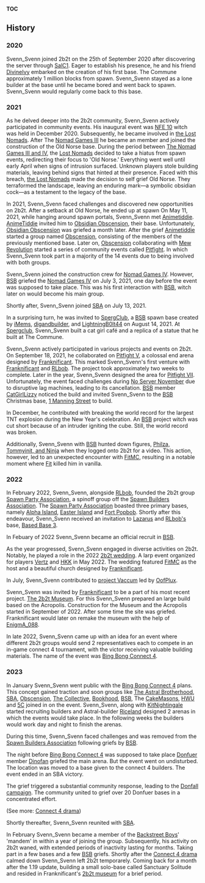__TOC__

## History
### 2020
Svenn_Svenn joined 2b2t on the 25th of September 2020 after discovering the server through [SalC1](https://2b2t.miraheze.org/wiki/SalC1). Eager to establish his presence, he and his friend [DivineIvy](https://2b2t.miraheze.org/wiki/DivineIvy) embarked on the creation of his first base. The Commune approximately 1 million blocks from spawn. Svenn_Svenn stayed as a lone builder at the base until he became bored and went back to spawn. Svenn_Svenn would regularly come back to this base.

### 2021
As he delved deeper into the 2b2t community, Svenn_Svenn actively participated in community events. His inaugural event was [NFE  10](https://2b2t.miraheze.org/wiki/NFE) witch was held in December 2020. Subsequently, he became involved in [the Lost Nomads](https://2b2t.miraheze.org/wiki/the_Lost_Nomads). After The [Nomad Games III](https://2b2t.miraheze.org/wiki/The_Lost_Nomads) he became an member and joined the construction of the Old Norse base.
During the period between [The Nomad Games III and IV](https://2b2t.miraheze.org/wiki/The_Lost_Nomads), the [Lost Nomads](https://2b2t.miraheze.org/wiki/The_Lost_Nomads) decided to take a hiatus from spawn events, redirecting their focus to 'Old Norse.'
Everything went well until early April when signs of intrusion surfaced. Unknown players stole building materials, leaving behind signs that hinted at their presence. Faced with this breach, [the Lost Nomads](https://2b2t.miraheze.org/wiki/the_Lost_Nomads) made the decision to self grief Old Norse. They terraformed the landscape, leaving an enduring mark—a symbolic obsidian cock—as a testament to the legacy of the base.

In 2021, Svenn_Svenn faced challenges and discovered new opportunities on 2b2t. After a setback at Old Norse, he ended up at spawn
On May 11, 2021, while hanging around spawn portals, Svenn_Svenn met [Animetiddie](https://2b2t.miraheze.org/wiki/AnimeTiddie). [AnimeTiddie](https://2b2t.miraheze.org/wiki/AnimeTiddie) invited him to [Obsidian Obscension](https://2b2t.miraheze.org/wiki/Obscension), their base. Unfortunately, [Obsidian Obscension](https://2b2t.miraheze.org/wiki/Obscension) was griefed a month later. After the grief [Animetiddie](https://2b2t.miraheze.org/wiki/AnimeTiddie) started a group named [Obscension](https://2b2t.miraheze.org/wiki/Obscension), consisting of the members of the previously mentioned base. Later on, [Obscension](https://2b2t.miraheze.org/wiki/Obscension) collaborating with [Mew Revolution](https://2b2t.miraheze.org/wiki/Mew_Revolution) started a series of community events called [Pitfight](https://2b2t.miraheze.org/wiki/Pitfight). In which Svenn_Svenn took part in a majority of the 14 events due to being involved with both groups.

Svenn_Svenn joined the construction crew for [Nomad Games IV](https://2b2t.miraheze.org/wiki/The_Lost_Nomads). However, [BSB](https://2b2t.miraheze.org/wiki/BSB) griefed the [Nomad Games IV](https://2b2t.miraheze.org/wiki/The_Lost_Nomads) on July 3, 2021, one day before the event was supposed to take place. This was his first interaction with [BSB](https://2b2t.miraheze.org/wiki/Backstreet_Boys), witch later on would become his main group.

Shortly after, Svenn_Svenn joined [SBA](https://2b2t.miraheze.org/wiki/SBA) on July 13, 2021.

In a surprising turn, he was invited to [SpergClub](https://2b2t.miraheze.org/wiki/SpergClub), a [BSB](https://2b2t.miraheze.org/wiki/Backstreet_Boys) spawn base created by [iMems](https://2b2t.miraheze.org/wiki/iMems), [digandbuilder](https://2b2t.miraheze.org/wiki/digandbuilder), and [LightningB0lt44](https://2b2t.miraheze.org/wiki/LightningB0lt44) on August 14, 2021.
At [Spergclub](https://2b2t.miraheze.org/wiki/SpergClub), Svenn_Svenn built a cat girl café and a replica of a statue that he built at The Commune.

Svenn_Svenn actively participated in various projects and events on 2b2t. On September 18, 2021, he collaborated on [Pitfight V](https://2b2t.miraheze.org/wiki/Pitfight), a colossal end arena designed by [Franknificant](https://2b2t.miraheze.org/wiki/Franknificant). This marked Svenn_Svenn's first venture with [Franknificant](https://2b2t.miraheze.org/wiki/Franknificant) and [RLbob](https://2b2t.miraheze.org/wiki/RLbob). The project took approximately two weeks to complete.
Later in the year, Svenn_Svenn designed the area for [Pitfight VII](https://2b2t.miraheze.org/wiki/Pitfight). Unfortunately, the event faced challenges during [No Server November](https://2b2t.miraheze.org/wiki/No_Server_November) due to disruptive lag machines, leading to its cancellation. [BSB](https://2b2t.miraheze.org/wiki/Backstreet_Boys) member [CatGirlLizzy](https://2b2t.miraheze.org/wiki/CatGirlLizzy) noticed the build and invited Svenn_Svenn to  the [BSB](https://2b2t.miraheze.org/wiki/Backstreet_Boys) Christmas base, [1 Manning Street](https://2b2t.miraheze.org/wiki/1_Manning_Street) to build.

In December, he contributed with breaking the world record for the largest TNT explosion during the New Year's celebration. An [BSB](https://2b2t.miraheze.org/wiki/Backstreet_Boys) project witch was cut short because of an intruder igniting the cube. Still, the world record was broken.

Additionally, Svenn_Svenn with [BSB](https://2b2t.miraheze.org/wiki/Backstreet_Boys) hunted down figures, [Philza, Tommyinit, and Ninja](https://2b2t.miraheze.org/wiki/YouTube_tourists) when they logged onto 2b2t for a video. This action, however, led to an unexpected encounter with [FitMC](https://2b2t.miraheze.org/wiki/Fit), resulting in a notable moment where [Fit](https://2b2t.miraheze.org/wiki/Fit) killed him in vanilla.

### 2022
In February 2022, Svenn_Svenn, alongside [RLbob](https://2b2t.miraheze.org/wiki/RLbob), founded the 2b2t group [Spawn Party Association](https://2b2t.miraheze.org/wiki/Spawn_Party_Association), a spinoff group off the [Spawn Builders Association](https://2b2t.miraheze.org/wiki/Spawn_Builders_Association). The [Spawn Party Association](https://2b2t.miraheze.org/wiki/Spawn_Party_Association) boasted three primary bases, namely [Alpha Island](https://2b2t.miraheze.org/wiki/Alpha_Island), [Easter Island](https://2b2t.miraheze.org/wiki/List_of_small_bases) and [Fort Popbob](https://2b2t.miraheze.org/wiki/Fort_Popbob). Shortly after this endeavour, Svenn_Svenn received an invitation to [Lazarus](https://2b2t.miraheze.org/wiki/Lazarus) and [RLbob's](https://2b2t.miraheze.org/wiki/RLbob) base, [Based Base 3](https://2b2t.miraheze.org/wiki/Based_Base).

In Febuary of 2022 Svenn_Svenn became an official recruit in [BSB](https://2b2t.miraheze.org/wiki/Backstreet_Boys).

As the year progressed, Svenn_Svenn engaged in diverse activities on 2b2t. Notably, he played a role in the 2022 [2b2t wedding](https://2b2t.miraheze.org/wiki/Wedding_event_(2022)). A larp event organized for players [Vertz](https://2b2t.miraheze.org/wiki/Vertz) and [HKK](https://2b2t.miraheze.org/wiki/HKK) in May 2022. The wedding featured [FitMC](https://2b2t.miraheze.org/wiki/Fit) as the host and a beautiful church designed by [Franknificant](https://2b2t.miraheze.org/wiki/Franknificant).

In July, Svenn_Svenn contributed to [project Vaccum](https://2b2t.miraheze.org/wiki/project_Vaccum) led by [OofPlux](https://2b2t.miraheze.org/wiki/OofPlux).

Svenn_Svenn was invited by [Franknificant](https://2b2t.miraheze.org/wiki/Franknificant) to be a part of his most recent project. [The 2b2t Museum](https://2b2t.miraheze.org/wiki/The_2b2t_Museum). For this Svenn_Svenn prepared an large build based on the Acropolis. Construction for the Museum and the Acropolis started in September of 2022. After some time the site was griefed. Franknificant would later on remake the museum with the help of [EnigmA_088](https://2b2t.miraheze.org/wiki/EnigmA_088).

In late 2022, Svenn_Svenn came up with an idea for an event where different 2b2t groups would send 2 representatives each to compete in an in-game connect 4 tournament, with the victor receiving valuable building materials. The name of the event was [Bing Bong Connect 4](https://2b2t.miraheze.org/wiki/Bing_Bong_Connect_4).

### 2023
In January Svenn_Svenn went public with the [Bing Bong Connect 4](https://2b2t.miraheze.org/wiki/Bing_Bong_Connect_4) plans. This concept gained traction and soon groups like [The Astral Brotherhood](https://2b2t.miraheze.org/wiki/Astral_Brotherhood), [SBA](https://2b2t.miraheze.org/wiki/Spawn_Builders_Association), [Obscension](https://2b2t.miraheze.org/wiki/Obscension), [The Collective](https://2b2t.miraheze.org/wiki/The_Collective), [Bookhood](https://2b2t.miraheze.org/wiki/Bookhood), [BSB](https://2b2t.miraheze.org/wiki/Backstreet_Boys), The [CakeMasons](https://2b2t.miraheze.org/wiki/Cake%2BMasons), [HWU](https://2b2t.miraheze.org/wiki/Highway_Workers_Union) and [5C](https://2b2t.miraheze.org/wiki/Fifth_Column) joined in on the event. Svenn_Svenn, along with [KitNightingale](https://2b2t.miraheze.org/wiki/KitNightingale) started recruiting builders and Astral-builder [Riceland](https://2b2t.miraheze.org/wiki/Riceland) designed 2 arenas in which the events would take place. In the following weeks the builders would work day and night to finish the arenas.

During this time, Svenn_Svenn faced challenges and was removed from the [Spawn Builders Association](https://2b2t.miraheze.org/wiki/Spawn_Builders_Association) following griefs by [BSB](https://2b2t.miraheze.org/wiki/Backstreet_Boys).

The night before [Bing Bong Connect 4](https://2b2t.miraheze.org/wiki/Bing_Bong_Connect_4) was supposed to take place [Donfuer](https://2b2t.miraheze.org/wiki/DonFuer) member [Dinofan](https://2b2t.miraheze.org/wiki/Dinofan) griefed the main arena. But the event went on undisturbed. The location was moved to a base given to the connect 4 builders. The event ended in an SBA victory.

The grief triggered a substantial community response, leading to the [Donfall campaign](https://2b2t.miraheze.org/wiki/Connect_4_drama). The community united to grief over 20 Donfuer bases in a concentrated effort.

(See more:  [Connect 4 drama](https://2b2t.miraheze.org/wiki/Connect_4_drama))

Shortly thereafter, Svenn_Svenn reunited with [SBA](https://2b2t.miraheze.org/wiki/Spawn_Builders_Association).

In February Svenn_Svenn became a member of the [Backstreet Boys](https://2b2t.miraheze.org/wiki/Backstreet_Boys)' 'mandem' in within a year of joining the group. Subsequently, his activity on 2b2t waned, with extended periods of inactivity lasting for months. Taking part in a few bases and a few [BSB](https://2b2t.miraheze.org/wiki/Backstreet_Boys) griefs. Shortly after the [Connect 4 drama](https://2b2t.miraheze.org/wiki/Connect_4_drama) calmed down Svenn_Svenn left 2b2t temporarely. Coming back for a month after the 1.19 update, building a small solo-base called Sanctuary Solitude and resided in Franknificant's [2b2t museum](https://2b2t.miraheze.org/wiki/The_2b2t_Museum) for a brief period.